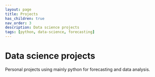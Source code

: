 ```yaml
---
layout: page
title: Projects
has_children: true
nav_order: 3
description: Data science projects
tags: [python, data-science, forecasting]
---
```


# Data science projects

Personal projects using mainly python for forecasting and data analysis. 